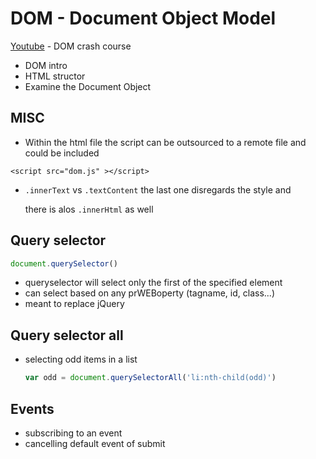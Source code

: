 # DOM - Document Object Model

[Youtube](https://www.youtube.com/watch?v=0ik6X4DJKCc) - DOM crash course

* DOM intro
* HTML structor
* Examine the Document Object

## MISC

* Within the html file the script can be outsourced to a remote file and could be included

```markup
<script src="dom.js" ></script>
```

* `.innerText` vs `.textContent` the last one disregards the style and  

  there is alos `.innerHtml` as well

## Query selector

```javascript
document.querySelector()
```

* queryselector will select only the first of the specified element
* can select based on any prWEBoperty \(tagname, id, class...\)
* meant to replace jQuery

## Query selector all

* selecting odd items in a list

  ```javascript
  var odd = document.querySelectorAll('li:nth-child(odd)')
  ```

## Events

* subscribing to an event
* cancelling default event of submit
